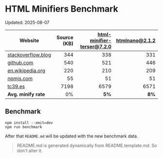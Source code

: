 # HTML Minifiers Benchmark

Updated: 2025-08-07

[html-minifier-terser@7.2.0]: https://www.npmjs.com/package/html-minifier-terser
[htmlnano@2.1.2]: https://www.npmjs.com/package/htmlnano

| Website | Source (KB) | [html-minifier-terser@7.2.0] | [htmlnano@2.1.2] |
| ------- | ----------: | -----------------------------------------------------: | -------------------------------: |
| [stackoverflow.blog](https://stackoverflow.blog/) | 344 | 338 | 331 |
| [github.com](https://github.com/) | 540 | 521 | 446 |
| [en.wikipedia.org](https://en.wikipedia.org/wiki/Main_Page) | 220 | 210 | 209 |
| [npmjs.com](https://www.npmjs.com/features) | 55 | 51 | 51 |
| [tc39.es](https://tc39.es/ecma262/) | 7198 | 6579 | 6571 |
| **Avg. minify rate** | 0% | **5%** | **8%** |

## Benchmark

```
npm install --omit=dev
npm run benchmark
```

After that `README.md` will be updated with the new benchmark data.

> README.md is generated dynamically from README.template.md. So don't alter it.
